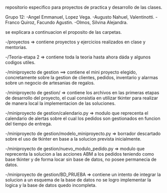 repositorio especifico para proyectos de practica y desarrollo de las clases.

Grupo 12:
    -Angel Emmanuel, Lopez Vega.
    -Augusto Nahuel, Valentinotti.
    -Franco Quiroz, Facundo Agustin.
    -Olmos, Silvina Alejandra.

se explicara a continuacion el proposito de las carpetas.

-/proyectos => contiene proyectos y ejercicios realizados en clase y mentorias.

-/Teoria-etapa 2 => contiene toda la teoria hasta ahora dáda y algunos codigos utiles.

-/miniproyecto de gestion ==> contiene el mini proyecto elegido, concretamente sobre la gestion
de clientes, pedidos, inventario y alarmas sobre un negocio de artesanias de regalos.

-/miniproyecto de gestion/ => contiene los archivos en las primeras etapas de desarrollo del proyecto, el cual consistia en
utilizar tkinter para realizar de manera local la implementacion de las soluciones.

-/miniproyecto de gestion/calendario.py => modulo que reprecenta el calendario de alertas sobre el cual los pedidos son
gestionados en funcion del tiempo de entrega.

-/miniproyecto de gestion/modelo_miniproyecto.py => borrador descartado sobre el uso de tkinter en base a la solucion prevista inicialmente.

-/miniproyecto de gestion/nuevo_modulo_pedido.py => modulo que reprecenta la solucion a las acciones ABM a los pedidos teniendo como base tkinter y de forma locar sin base de datos, no posee permanecia de datos.

-/miniproyecto de gestion/BD_PRUEBA => contiene un intento de integrar la solucion a un esquema de la base de datos
no se logro implementar la logica y la base de datos quedo incompleta.

